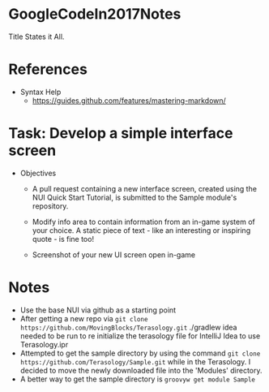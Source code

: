 # GoogleCodeIn2017Notes
Title States it All.

# References
* Syntax Help
   * https://guides.github.com/features/mastering-markdown/

# Task: Develop a simple interface screen
* Objectives

  * A pull request containing a new interface screen, created using the NUI Quick Start Tutorial, is submitted to the Sample module's repository.

  * Modify info area to contain information from an in-game system of your choice. A static piece of text - like an interesting or inspiring quote - is fine too!

  * Screenshot of your new UI screen open in-game

# Notes
  * Use the base NUI via github as a starting point
  * After getting a new repo via ```git clone https://github.com/MovingBlocks/Terasology.git``` ./gradlew idea needed to be run to re initialize the terasology file for IntelliJ Idea to use Terasology.ipr
  * Attempted to get the sample directory by using the command ```git clone https://github.com/Terasology/Sample.git``` while in the Terasology. I decided to move the newly downloaded file into the 'Modules' directory.
  * A better way to get the sample directory is ```groovyw get module Sample``` 
